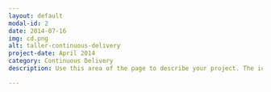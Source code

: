 ```yaml
---
layout: default
modal-id: 2
date: 2014-07-16
img: cd.png
alt: taller-continuous-delivery
project-date: April 2014
category: Continuous Delivery
description: Use this area of the page to describe your project. The icon above is part of a free icon set by <a href="https://sellfy.com/p/8Q9P/jV3VZ/">Flat Icons</a>. On their website, you can download their free set with 16 icons, or you can purchase the entire set with 146 icons for only $12!

---
```

